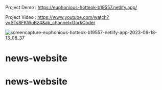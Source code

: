 Project Demo : https://euphonious-hotteok-b19557.netlify.app/ 

Project Video : https://www.youtube.com/watch?v=STs8FKWuBz4&ab_channel=GorkCoder 

![screencapture-euphonious-hotteok-b19557-netlify-app-2023-06-18-13_08_37](https://github.com/sunil9813/News-Website/assets/67497228/277ad325-61e0-47b3-91a1-ec914d2b0b78)
# news-website
# news-website
